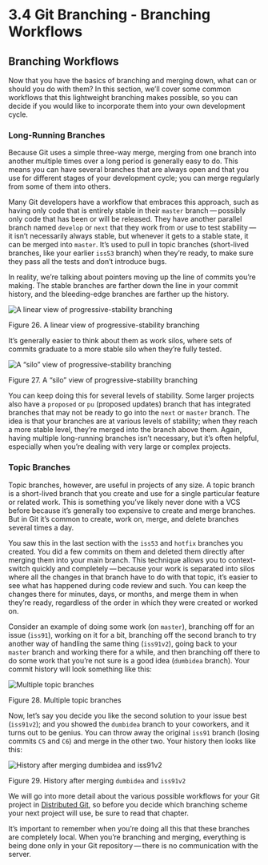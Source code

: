 # 3.4 Git Branching - Branching Workflows

## Branching Workflows

Now that you have the basics of branching and merging down, what can  or should you do with them? In this section, we’ll cover some common workflows that this lightweight branching makes possible, so you can decide if you would like to  incorporate them into your own development cycle.

### Long-Running Branches

Because Git uses a simple three-way merge, merging from one branch into  another multiple times over a long period is generally easy to do. This means you can have several branches that are always open and that  you use for different stages of your development cycle; you can merge  regularly from some of them into others.

Many Git developers have a workflow that embraces this approach, such as having only code that is entirely stable in their `master` branch — possibly only code that has been or will be released. They have another parallel branch named `develop` or `next` that they work from or use to test stability — it isn’t necessarily  always stable, but whenever it gets to a stable state, it can be merged  into `master`. It’s used to pull in topic branches (short-lived branches, like your earlier `iss53` branch) when they’re ready, to make sure they pass all the tests and don’t introduce bugs.

In reality, we’re talking about pointers moving up the line of commits you’re making. The stable branches are farther down the line in your commit history, and the bleeding-edge branches are farther up the history.

![A linear view of progressive-stability branching](https://git-scm.com/book/en/v2/images/lr-branches-1.png)

Figure 26. A linear view of progressive-stability branching

It’s generally easier to think about them as work silos, where sets  of commits graduate to a more stable silo when they’re fully tested.

![A “silo” view of progressive-stability branching](https://git-scm.com/book/en/v2/images/lr-branches-2.png)

Figure 27. A “silo” view of progressive-stability branching

You can keep doing this for several levels of stability. Some larger projects also have a `proposed` or `pu` (proposed updates) branch that has integrated branches that may not be ready to go into the `next` or `master` branch. The idea is that your branches are at various levels of stability; when  they reach a more stable level, they’re merged into the branch above  them. Again, having multiple long-running branches isn’t necessary, but it’s  often helpful, especially when you’re dealing with very large or complex projects.

### Topic Branches

Topic branches, however, are useful in projects of any size. A topic branch is a short-lived branch that you create and use for a single particular feature or related work. This is something you’ve likely never done with a VCS before because it’s generally too expensive to create and merge branches. But in Git it’s common to create, work on, merge, and delete branches several times a day.

You saw this in the last section with the `iss53` and `hotfix` branches you created. You did a few commits on them and deleted them directly after merging  them into your main branch. This technique allows you to context-switch quickly and  completely — because your work is separated into silos where all the  changes in that branch have to do with that topic, it’s easier to see  what has happened during code review and such. You can keep the changes there for minutes, days, or months, and merge  them in when they’re ready, regardless of the order in which they were  created or worked on.

Consider an example of doing some work (on `master`), branching off for an issue (`iss91`), working on it for a bit, branching off the second branch to try another way of handling the same thing (`iss91v2`), going back to your `master` branch and working there for a while, and then branching off there to do some work that you’re not sure is a good idea (`dumbidea` branch). Your commit history will look something like this:

![Multiple topic branches](https://git-scm.com/book/en/v2/images/topic-branches-1.png)

Figure 28. Multiple topic branches

Now, let’s say you decide you like the second solution to your issue best (`iss91v2`); and you showed the `dumbidea` branch to your coworkers, and it turns out to be genius. You can throw away the original `iss91` branch (losing commits `C5` and `C6`) and merge in the other two. Your history then looks like this:

![History after merging `dumbidea` and `iss91v2`](https://git-scm.com/book/en/v2/images/topic-branches-2.png)

Figure 29. History after merging `dumbidea` and `iss91v2`

We will go into more detail about the various possible workflows for your Git project in [Distributed Git](https://git-scm.com/book/en/v2/ch00/ch05-distributed-git), so before you decide which branching scheme your next project will use, be sure to read that chapter.

It’s important to remember when you’re doing all this that these  branches are completely local. When you’re branching and merging, everything is being done only in your Git repository — there is no communication with the server.